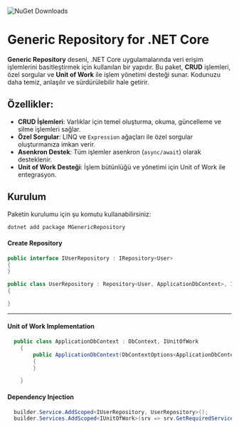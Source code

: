 ﻿
![NuGet Downloads](https://img.shields.io/nuget/dt/MGenericRepository)


# Generic Repository for .NET Core

**Generic Repository** deseni, .NET Core uygulamalarında veri erişim işlemlerini basitleştirmek için kullanılan bir yapıdır. Bu paket, **CRUD** işlemleri, özel sorgular ve **Unit of Work** ile işlem yönetimi desteği sunar. Kodunuzu daha temiz, anlaşılır ve sürdürülebilir hale getirir.

## Özellikler:
- **CRUD İşlemleri**: Varlıklar için temel oluşturma, okuma, güncelleme ve silme işlemleri sağlar.
- **Özel Sorgular**: LINQ ve `Expression` ağaçları ile özel sorgular oluşturmanıza imkan verir.
- **Asenkron Destek**: Tüm işlemler asenkron (`async/await`) olarak desteklenir.
- **Unit of Work Desteği**: İşlem bütünlüğü ve yönetimi için Unit of Work ile entegrasyon.

## Kurulum

Paketin kurulumu için şu komutu kullanabilirsiniz:

```bash
dotnet add package MGenericRepository 
```

#### Create Repository
```csharp
public interface IUserRepository : IRepository<User>
{
}

public class UserRepository : Repository<User, ApplicationDbContext>, IUserRepository
{

}

```

----

#### Unit of Work Implementation

```csharp
  public class ApplicationDbContext : DbContext, IUnitOfWork
    {
        public ApplicationDbContext(DbContextOptions<ApplicationDbContext> options) : base(options)
        {
        }

    }

```
#### Dependency Injection
```csharp
  builder.Service.AddScoped<IUserRepository, UserRepository>();
  builder.Services.AddScoped<IUnitOfWork>(srv => srv.GetRequiredService<ApplicationDbContext>());

```

